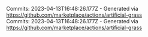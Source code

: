 Commits: 2023-04-13T16:48:26.177Z - Generated via https://github.com/marketplace/actions/artificial-grass
<br>
Commits: 2023-04-13T16:48:26.177Z - Generated via https://github.com/marketplace/actions/artificial-grass
<br>
